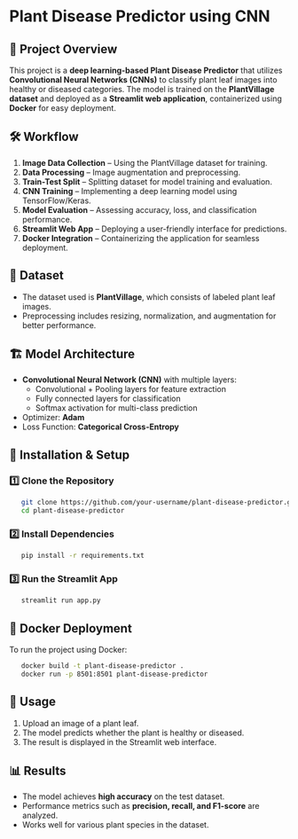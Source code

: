 # Plant Disease Predictor using CNN

## 🌿 Project Overview
This project is a **deep learning-based Plant Disease Predictor** that utilizes **Convolutional Neural Networks (CNNs)** to classify plant leaf images into healthy or diseased categories. The model is trained on the **PlantVillage dataset** and deployed as a **Streamlit web application**, containerized using **Docker** for easy deployment.

## 🛠 Workflow
1. **Image Data Collection** – Using the PlantVillage dataset for training.
2. **Data Processing** – Image augmentation and preprocessing.
3. **Train-Test Split** – Splitting dataset for model training and evaluation.
4. **CNN Training** – Implementing a deep learning model using TensorFlow/Keras.
5. **Model Evaluation** – Assessing accuracy, loss, and classification performance.
6. **Streamlit Web App** – Deploying a user-friendly interface for predictions.
7. **Docker Integration** – Containerizing the application for seamless deployment.

## 📂 Dataset
- The dataset used is **PlantVillage**, which consists of labeled plant leaf images.
- Preprocessing includes resizing, normalization, and augmentation for better performance.

## 🏗 Model Architecture
- **Convolutional Neural Network (CNN)** with multiple layers:
  - Convolutional + Pooling layers for feature extraction
  - Fully connected layers for classification
  - Softmax activation for multi-class prediction
- Optimizer: **Adam**
- Loss Function: **Categorical Cross-Entropy**

## 🚀 Installation & Setup
### 1️⃣ Clone the Repository
```bash
   git clone https://github.com/your-username/plant-disease-predictor.git
   cd plant-disease-predictor
```

### 2️⃣ Install Dependencies
```bash
   pip install -r requirements.txt
```

### 3️⃣ Run the Streamlit App
```bash
   streamlit run app.py
```

## 🐳 Docker Deployment
To run the project using Docker:
```bash
   docker build -t plant-disease-predictor .
   docker run -p 8501:8501 plant-disease-predictor
```

## 🎯 Usage
1. Upload an image of a plant leaf.
2. The model predicts whether the plant is healthy or diseased.
3. The result is displayed in the Streamlit web interface.

## 📊 Results
- The model achieves **high accuracy** on the test dataset.
- Performance metrics such as **precision, recall, and F1-score** are analyzed.
- Works well for various plant species in the dataset.




